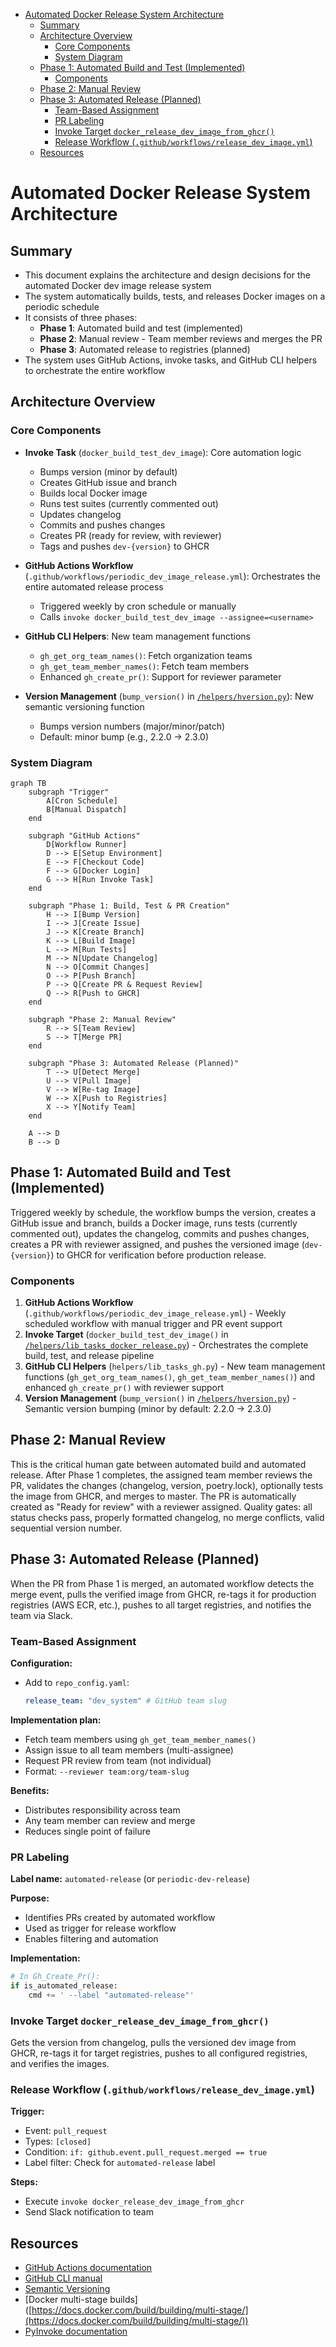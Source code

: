 <!-- toc -->

- [Automated Docker Release System Architecture](#automated-docker-release-system-architecture)
  * [Summary](#summary)
  * [Architecture Overview](#architecture-overview)
    + [Core Components](#core-components)
    + [System Diagram](#system-diagram)
  * [Phase 1: Automated Build and Test (Implemented)](#phase-1-automated-build-and-test-implemented)
    + [Components](#components)
  * [Phase 2: Manual Review](#phase-2-manual-review)
  * [Phase 3: Automated Release (Planned)](#phase-3-automated-release-planned)
    + [Team-Based Assignment](#team-based-assignment)
    + [PR Labeling](#pr-labeling)
    + [Invoke Target `docker_release_dev_image_from_ghcr()`](#invoke-target-docker_release_dev_image_from_ghcr)
    + [Release Workflow (`.github/workflows/release_dev_image.yml`)](#release-workflow-githubworkflowsrelease_dev_imageyml)
  * [Resources](#resources)

<!-- tocstop -->

# Automated Docker Release System Architecture

## Summary

- This document explains the architecture and design decisions for the automated
  Docker dev image release system
- The system automatically builds, tests, and releases Docker images on a
  periodic schedule
- It consists of three phases:
  - **Phase 1**: Automated build and test (implemented)
  - **Phase 2**: Manual review - Team member reviews and merges the PR
  - **Phase 3**: Automated release to registries (planned)
- The system uses GitHub Actions, invoke tasks, and GitHub CLI helpers to
  orchestrate the entire workflow

## Architecture Overview

### Core Components

- **Invoke Task** (`docker_build_test_dev_image`): Core automation logic
  - Bumps version (minor by default)
  - Creates GitHub issue and branch
  - Builds local Docker image
  - Runs test suites (currently commented out)
  - Updates changelog
  - Commits and pushes changes
  - Creates PR (ready for review, with reviewer)
  - Tags and pushes `dev-{version}` to GHCR

- **GitHub Actions Workflow**
  (`.github/workflows/periodic_dev_image_release.yml`): Orchestrates the entire
  automated release process
  - Triggered weekly by cron schedule or manually
  - Calls `invoke docker_build_test_dev_image --assignee=<username>`

- **GitHub CLI Helpers**: New team management functions
  - `gh_get_org_team_names()`: Fetch organization teams
  - `gh_get_team_member_names()`: Fetch team members
  - Enhanced `gh_create_pr()`: Support for reviewer parameter

- **Version Management** (`bump_version()` in
  [`/helpers/hversion.py`](/helpers/hversion.py)): New semantic versioning
  function
  - Bumps version numbers (major/minor/patch)
  - Default: minor bump (e.g., 2.2.0 → 2.3.0)

### System Diagram

```mermaid
graph TB
    subgraph "Trigger"
        A[Cron Schedule]
        B[Manual Dispatch]
    end

    subgraph "GitHub Actions"
        D[Workflow Runner]
        D --> E[Setup Environment]
        E --> F[Checkout Code]
        F --> G[Docker Login]
        G --> H[Run Invoke Task]
    end

    subgraph "Phase 1: Build, Test & PR Creation"
        H --> I[Bump Version]
        I --> J[Create Issue]
        J --> K[Create Branch]
        K --> L[Build Image]
        L --> M[Run Tests]
        M --> N[Update Changelog]
        N --> O[Commit Changes]
        O --> P[Push Branch]
        P --> Q[Create PR & Request Review]
        Q --> R[Push to GHCR]
    end

    subgraph "Phase 2: Manual Review"
        R --> S[Team Review]
        S --> T[Merge PR]
    end

    subgraph "Phase 3: Automated Release (Planned)"
        T --> U[Detect Merge]
        U --> V[Pull Image]
        V --> W[Re-tag Image]
        W --> X[Push to Registries]
        X --> Y[Notify Team]
    end

    A --> D
    B --> D
```

## Phase 1: Automated Build and Test (Implemented)

Triggered weekly by schedule, the workflow bumps the version, creates a GitHub
issue and branch, builds a Docker image, runs tests (currently commented out),
updates the changelog, commits and pushes changes, creates a PR with reviewer
assigned, and pushes the versioned image (`dev-{version}`) to GHCR for
verification before production release.

### Components

1. **GitHub Actions Workflow**
   (`.github/workflows/periodic_dev_image_release.yml`) - Weekly scheduled
   workflow with manual trigger and PR event support
2. **Invoke Target** (`docker_build_test_dev_image()` in
   [`/helpers/lib_tasks_docker_release.py`](/helpers/lib_tasks_docker_release.py)) -
   Orchestrates the complete build, test, and release pipeline
3. **GitHub CLI Helpers** (`helpers/lib_tasks_gh.py`) - New team management
   functions (`gh_get_org_team_names()`, `gh_get_team_member_names()`) and
   enhanced `gh_create_pr()` with reviewer support
4. **Version Management** (`bump_version()` in
   [`/helpers/hversion.py`](/helpers/hversion.py)) - Semantic version bumping
   (minor by default: 2.2.0 → 2.3.0)

## Phase 2: Manual Review

This is the critical human gate between automated build and automated release.
After Phase 1 completes, the assigned team member reviews the PR, validates the
changes (changelog, version, poetry.lock), optionally tests the image from GHCR,
and merges to master. The PR is automatically created as "Ready for review" with
a reviewer assigned. Quality gates: all status checks pass, properly formatted
changelog, no merge conflicts, valid sequential version number.

## Phase 3: Automated Release (Planned)

When the PR from Phase 1 is merged, an automated workflow detects the merge
event, pulls the verified image from GHCR, re-tags it for production registries
(AWS ECR, etc.), pushes to all target registries, and notifies the team via
Slack.

### Team-Based Assignment

**Configuration:**

- Add to `repo_config.yaml`:
  ```yaml
  release_team: "dev_system" # GitHub team slug
  ```

**Implementation plan:**

- Fetch team members using `gh_get_team_member_names()`
- Assign issue to all team members (multi-assignee)
- Request PR review from team (not individual)
- Format: `--reviewer team:org/team-slug`

**Benefits:**

- Distributes responsibility across team
- Any team member can review and merge
- Reduces single point of failure

### PR Labeling

**Label name:** `automated-release` (or `periodic-dev-release`)

**Purpose:**

- Identifies PRs created by automated workflow
- Used as trigger for release workflow
- Enables filtering and automation

**Implementation:**

```python
# In Gh_Create_Pr():
if is_automated_release:
    cmd += ' --label "automated-release"'
```

### Invoke Target `docker_release_dev_image_from_ghcr()`

Gets the version from changelog, pulls the versioned dev image from GHCR,
re-tags it for target registries, pushes to all configured registries, and
verifies the images.

### Release Workflow (`.github/workflows/release_dev_image.yml`)

**Trigger:**

- Event: `pull_request`
- Types: `[closed]`
- Condition: `if: github.event.pull_request.merged == true`
- Label filter: Check for `automated-release` label

**Steps:**

- Execute `invoke docker_release_dev_image_from_ghcr`
- Send Slack notification to team

## Resources

- [GitHub Actions documentation](https://docs.github.com/en/actions)
- [GitHub CLI manual](https://cli.github.com/manual/)
- [Semantic Versioning](https://semver.org/)
- [Docker multi-stage builds]
  ([https://docs.docker.com/build/building/multi-stage/](https://docs.docker.com/build/building/multi-stage/))
- [PyInvoke documentation](https://www.pyinvoke.org/)
